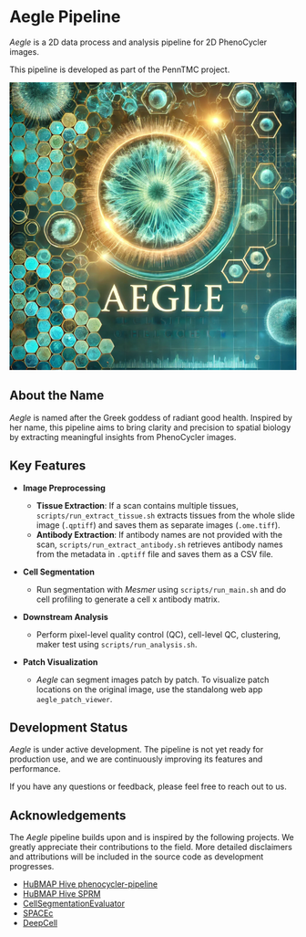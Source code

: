 # Aegle Pipeline

*Aegle* is a 2D data process and analysis pipeline for 2D PhenoCycler images. 

This pipeline is developed as part of the PennTMC project.  

![](aegle_icon.png)
## About the Name  

*Aegle* is named after the Greek goddess of radiant good health. Inspired by her name, this pipeline aims to bring clarity and precision to spatial biology by extracting meaningful insights from PhenoCycler images.  


## Key Features  

- **Image Preprocessing**  
  - **Tissue Extraction**: If a scan contains multiple tissues, `scripts/run_extract_tissue.sh` extracts tissues from the whole slide image (`.qptiff`) and saves them as separate images (`.ome.tiff`).  
  - **Antibody Extraction**: If antibody names are not provided with the scan, `scripts/run_extract_antibody.sh` retrieves antibody names from the metadata in `.qptiff` file and saves them as a CSV file.  

- **Cell Segmentation**  
  - Run segmentation with *Mesmer* using `scripts/run_main.sh` and do cell profiling to generate a cell x antibody matrix.

- **Downstream Analysis**  
  - Perform pixel-level quality control (QC), cell-level QC, clustering, maker test using `scripts/run_analysis.sh`.  

- **Patch Visualization**  
  - *Aegle* can segment images patch by patch. To visualize patch locations on the original image, use the standalong web app `aegle_patch_viewer`.  

## Development Status  

*Aegle* is under active development. The pipeline is not yet ready for production use, and we are continuously improving its features and performance.  

If you have any questions or feedback, please feel free to reach out to us.  

## Acknowledgements  

The *Aegle* pipeline builds upon and is inspired by the following projects. We greatly appreciate their contributions to the field. More detailed disclaimers and attributions will be included in the source code as development progresses.  

- [HuBMAP Hive phenocycler-pipeline](https://github.com/hubmapconsortium/phenocycler-pipeline)
- [HuBMAP Hive SPRM](https://github.com/hubmapconsortium/sprm)
- [CellSegmentationEvaluator](https://github.com/murphygroup/CellSegmentationEvaluator)
- [SPACEc](https://github.com/yuqiyuqitan/SPACEc)
- [DeepCell](https://github.com/vanvalenlab/deepcell-tf)
